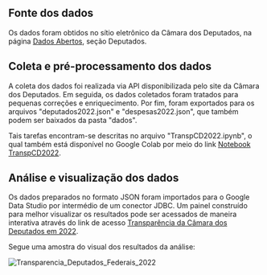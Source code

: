 ## Fonte dos dados 

Os dados foram obtidos no sítio eletrônico da Câmara dos Deputados, na página <a href="https://dadosabertos.camara.leg.br/swagger/api.html">Dados Abertos</a>, seção Deputados.

## Coleta e pré-processamento dos dados

A coleta dos dados foi realizada via API disponibilizada pelo site da Câmara dos Deputados. Em seguida, os dados coletados foram tratados para pequenas correções e enriquecimento. Por fim, foram exportados para os arquivos "deputados2022.json" e "despesas2022.json", que também podem ser baixados da pasta "dados". 

Tais tarefas encontram-se descritas no arquivo "TranspCD2022.ipynb", o qual também está disponível no Google Colab por meio do link <a href="https://colab.research.google.com/drive/1KUTMeG-4TpZ_wmUNFSTCsm5P3a8h7SoC">Notebook TranspCD2022</a>.

## Análise e visualização dos dados

Os dados preparados no formato JSON foram importados para o Google Data Studio por intermédio de um conector JDBC. Um painel construído para melhor visualizar os resultados pode ser acessados de maneira interativa através do link de acesso <a href="https://lookerstudio.google.com/reporting/3e51a065-a2ca-457b-838a-6a636c654641">Transparência da Câmara dos Deputados em 2022</a>.

Segue uma amostra do visual dos resultados da análise: 

![Transparencia_Deputados_Federais_2022](https://github.com/GrlouX/transparenciaCamDep/assets/90117229/a2ac8112-3e85-4b6f-8902-154adf980583)

